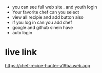 * you can see full web site . and youth login
* Your favorite chef can you select
* view all recipie and add button also
* if you log in can you add chef
* google and github sinein have
* auto login 

# live link
https://chef-recipe-hunter-a19ba.web.app
